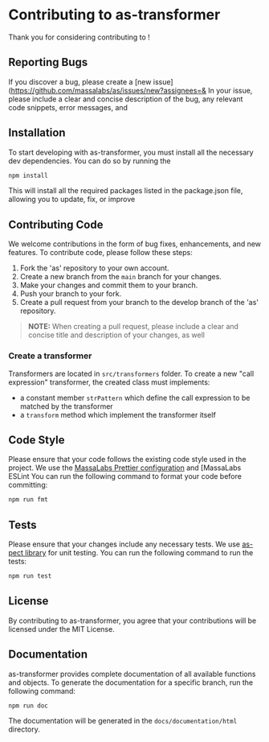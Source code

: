 # Contributing to as-transformer

Thank you for considering contributing to !

## Reporting Bugs

If you discover a bug, please create a [new issue](https://github.com/massalabs/as/issues/new?assignees=&
In your issue, please include a clear and concise description of the bug, any relevant code snippets, error messages, and 


## Installation

To start developing with as-transformer, you must install all the necessary dev dependencies. You can do so by running the 
```sh
npm install
```

This will install all the required packages listed in the package.json file, allowing you to update, fix, or improve 


## Contributing Code

We welcome contributions in the form of bug fixes, enhancements, and new features.
To contribute code, please follow these steps:

1. Fork the 'as' repository to your own account.
2. Create a new branch from the `main` branch for your changes.
3. Make your changes and commit them to your branch.
4. Push your branch to your fork.
5. Create a pull request from your branch to the develop branch of the 'as' repository.

> **NOTE:** When creating a pull request, please include a clear and concise title and description of your changes, as well 

### Create a transformer

Transformers are located in `src/transformers` folder.
To create a new "call expression" transformer, the created class must implements:

- a constant member `strPattern` which define the call expression to be matched by the transformer
- a `transform` method which implement the transformer itself


## Code Style

Please ensure that your code follows the existing code style used in the project.
We use the [MassaLabs Prettier configuration](https://github.com/massalabs/prettier-config-as) and [MassaLabs ESLint 
You can run the following command to format your code before committing:

```sh
npm run fmt

```

## Tests

Please ensure that your changes include any necessary tests.
We use [as-pect library](https://as-pect.gitbook.io/as-pect/) for unit testing.
You can run the following command to run the tests:

```sh
npm run test

```

## License

By contributing to as-transformer, you agree that your contributions will be licensed under the MIT License.

## Documentation

as-transformer provides complete documentation of all available functions and objects.
To generate the documentation for a specific branch, run the following command:

```sh
npm run doc

```

The documentation will be generated in the `docs/documentation/html` directory.
